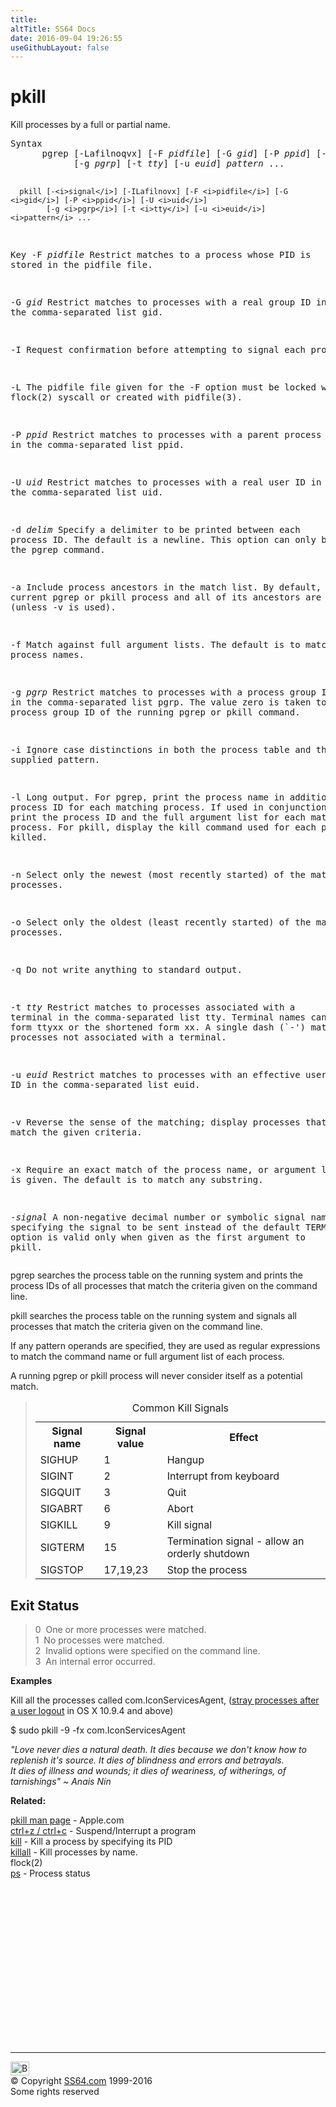 ```yaml
---
title:
altTitle: SS64 Docs
date: 2016-09-04 19:26:55
useGithubLayout: false
---
```

<!-- #BeginLibraryItem "/Library/head_osx.lbi" --><!-- #EndLibraryItem --><h1>pkill</h1> 
<p>Kill processes by a full  or partial name.</p>
<pre>Syntax
      pgrep [-Lafilnoqvx] [-F <i>pidfile</i>] [-G <i>gid</i>] [-P <i>ppid</i>] [-U <i>uid</i>] [-d <i>delim</i>]
            [-g <i>pgrp</i>] [-t <i>tty</i>] [-u <i>euid</i>] <i>pattern</i> ...

      pkill [-<i>signal</i>] [-ILafilnovx] [-F <i>pidfile</i>] [-G <i>gid</i>] [-P <i>ppid</i>] [-U <i>uid</i>]
            [-g <i>pgrp</i>] [-t <i>tty</i>] [-u <i>euid</i>] <i>pattern</i> ...

Key
   -F <i>pidfile</i>  Restrict matches to a process whose PID is stored in the
               pidfile file.

   -G <i>gid</i>      Restrict matches to processes with a real group ID in the
               comma-separated list gid.

   -I          Request confirmation before attempting to signal each
               process.

   -L          The pidfile file given for the -F option must be locked with
               the flock(2) syscall or created with pidfile(3).

   -P <i>ppid</i>     Restrict matches to processes with a parent process ID in the
               comma-separated list ppid.

   -U <i>uid</i>      Restrict matches to processes with a real user ID in the
               comma-separated list uid.

   -d <i>delim</i>    Specify a delimiter to be printed between each process ID.
               The default is a newline.  This option can only be used with
               the pgrep command.

   -a          Include process ancestors in the match list.  By default, the
               current pgrep or pkill process and all of its ancestors are
               excluded (unless -v is used).

   -f          Match against full argument lists.  The default is to match
               against process names.

   -g <i>pgrp</i>     Restrict matches to processes with a process group ID in the
               comma-separated list pgrp.  The value zero is taken to mean
               the process group ID of the running pgrep or pkill command.

   -i          Ignore case distinctions in both the process table and the
               supplied pattern.

   -l          Long output.  For pgrep, print the process name in addition
               to the process ID for each matching process.  If used in conjunction
               with -f, print the process ID and the full argument
               list for each matching process.  For pkill, display the kill
               command used for each process killed.

   -n          Select only the newest (most recently started) of the matching
               processes.

   -o          Select only the oldest (least recently started) of the matching
               processes.

   -q          Do not write anything to standard output.

   -t <i>tty</i>      Restrict matches to processes associated with a terminal in
               the comma-separated list tty.  Terminal names can  be of the
               form ttyxx or the shortened form xx.  A single dash (`-')
               matches processes not associated with a terminal.

   -u <i>euid</i>     Restrict matches to processes with an effective user ID in
               the comma-separated list euid.

   -v          Reverse the sense of the matching; display processes that do
               not match the given criteria.

   -x          Require an exact match of the process name, or argument list
               if -f is given.  The default is to match any substring.

   -<i>signal</i>     A non-negative decimal number or symbolic signal name specifying
               the signal to be sent instead of the default TERM.
               This option is valid only when given as the first argument to
               pkill.</pre>
<p><span class="code">pgrep</span> searches the process table on the running system and prints the process IDs of all processes that match the criteria given on the command line.</p>
<p><span class="code">pkill</span> searches the process table on the running system and signals all processes that match the criteria given on the command line.</p>
<p> If any pattern operands are specified, they are used as regular expressions to match the command name or full argument list of each process.</p>
<p> A running pgrep or pkill process will never consider itself as a potential match.</p>
<blockquote>
<table>
<caption>
Common Kill Signals
</caption>
<tbody><tr>
<th scope="col">Signal name</th>
<th scope="col">Signal value</th>
<th scope="col">Effect</th>
</tr>
<tr>
<td>SIGHUP</td>
<td>1</td>
<td>Hangup</td>
</tr>
<tr>
<td>SIGINT</td>
<td>2</td>
<td>Interrupt from keyboard </td>
</tr>
<tr>
<td>SIGQUIT</td>
<td>3</td>
<td>Quit</td>
</tr>
<tr>
<td>SIGABRT</td>
<td>6</td>
<td>Abort</td>
</tr>
<tr>
<td>SIGKILL</td>
<td>9</td>
<td>Kill signal </td>
</tr>
<tr>
<td>SIGTERM</td>
<td>15</td>
<td>Termination signal - allow an orderly shutdown</td>
</tr>
<tr>
<td>SIGSTOP</td>
<td>17,19,23</td>
<td>Stop the process</td>
</tr>
</tbody></table>
</blockquote>
<h2>Exit Status</h2>
<blockquote>
<p> 0       &nbsp;One or more processes were matched. <br>
1       &nbsp;No processes were matched. <br>
2       &nbsp;Invalid options were specified on the command line. <br>
3       &nbsp;An internal error occurred.</p>
</blockquote>
<p><b>Examples</b></p>
<p>Kill all the processes called com.IconServicesAgent, (<a href="https://discussions.apple.com/thread/6468254?start=0&amp;tstart=0">stray processes after a user logout</a> in OS X 10.9.4 and above)</p>
<p class="code">$ sudo pkill -9 -fx com.IconServicesAgent</p>

<p><b><i>  </i></b><i class="quote">"Love never dies a natural death. It dies because we don't know how to replenish it's source. It dies of blindness and errors and betrayals.<br>
It dies of illness and wounds; it dies of weariness, of witherings, of tarnishings" ~ Anais Nin</i></p>
<p><b>Related:</b></p>
<p><a href="https://developer.apple.com/legacy/library/documentation/Darwin/Reference/ManPages/man1/pkill.1.html">pkill man page</a> - Apple.com<br>
<a href="syntax-bashkeyboard.html">ctrl+z /   ctrl+c</a> - Suspend/Interrupt a program<br>
<a href="kill.html">kill</a> - Kill a process by specifying its PID<br>
<a href="killall.html">killall</a> - Kill processes by name.<br> 
flock(2)<br>
<a href="ps.html">ps</a> - Process status<br>
</p><!-- #BeginLibraryItem "/Library/foot_osx.lbi" --><p>
<!-- OSX300 -->
<ins class="adsbygoogle" style="display:inline-block;width:300px;height:250px" data-ad-client="ca-pub-6140977852749469" data-ad-slot="1823340303"></ins>
<script>
(adsbygoogle = window.adsbygoogle || []).push({});
</script></p>
<hr>
<div id="bl" class="footer"><a href="pkill.html#"><img src="../images/top.png" width="30" height="22" alt="Back to the Top"></a></div>
<div id="br" class="footer, tagline">© Copyright <a href="../index.html">SS64.com</a> 1999-2016<br>
Some rights reserved</div><!-- #EndLibraryItem -->
